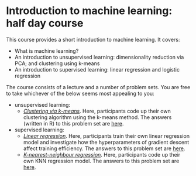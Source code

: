 # Introduction to machine learning: half day course
This course provides a short introduction to machine learning. It covers:

- What is machine learning?
- An introduction to unsupervised learning: dimensionality reduction via PCA; and clustering using k-means
- An introduction to supervised learning: linear regression and logistic regression

The course consists of a lecture and a number of problem sets. You are free to take whichever of the below seems most appealing to you:

- unsupervised learning:
  - [*Clustering via k-means*](https://htmlpreview.github.io/?https://github.com/ben18785/introduction_to_ml/blob/main/problem_sets/s_clustering_problems.nb.html). Here, participants code up their own clustering algorithm using the k-means method. The answers (written in R) to this problem set are [here](https://htmlpreview.github.io/?https://github.com/ben18785/introduction_to_ml/blob/main/problem_sets/answers/s_clustering_problems_answers.nb.html).
- supervised learning:
  - [*Linear regression*](https://htmlpreview.github.io/?https://github.com/ben18785/introduction_to_ml/blob/main/problem_sets/s_linear_regression_problems.nb.html). Here, participants train their own linear regression model and investigate how the hyperparameters of gradient descent affect training efficiency. The answers to this problem set are [here](https://htmlpreview.github.io/?https://github.com/ben18785/introduction_to_ml/blob/main/problem_sets/answers/s_linear_regression_problems_answers.nb.html).
  - [*K-nearest-neighbour regression*](https://htmlpreview.github.io/?https://github.com/ben18785/introduction_to_ml/blob/main/problem_sets/s_knn_problems.nb.html). Here, participants code up their own KNN regression model. The answers to this problem set are [here](https://htmlpreview.github.io/?https://github.com/ben18785/introduction_to_ml/blob/main/problem_sets/answers/s_knn_problems_answers.nb.html).

